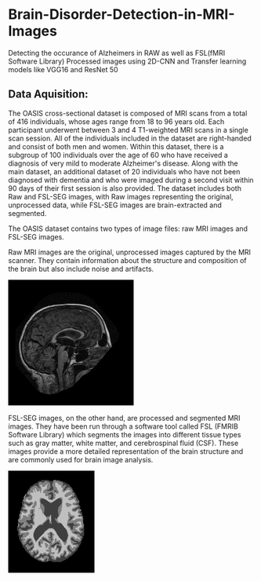 # Brain-Disorder-Detection-in-MRI-Images
Detecting the occurance of Alzheimers in RAW as well as FSL(fMRI Software Library) Processed images using 2D-CNN and Transfer learning models like VGG16 and ResNet 50

## Data Aquisition: 
The OASIS cross-sectional dataset is composed of MRI scans from a total of 416 individuals, whose ages range from 18 to 96 years old. Each participant underwent between 3 and 4 T1-weighted MRI scans in a single scan session. All of the individuals included in the dataset are right-handed and consist of both men and women. Within this dataset, there is a subgroup of 100 individuals over the age of 60 who have received a diagnosis of very mild to moderate Alzheimer's disease. Along with the main dataset, an additional dataset of 20 individuals who have not been diagnosed with dementia and who were imaged during a second visit within 90 days of their first session is also provided. The dataset includes both Raw and FSL-SEG images, with Raw images representing the original, unprocessed data, while FSL-SEG images are brain-extracted and segmented.

The OASIS dataset contains two types of image files: raw MRI images and FSL-SEG images.

Raw MRI images are the original, unprocessed images captured by the MRI scanner. They contain information about the structure and composition of the brain but also include noise and artifacts.

![image](https://github.com/itssaiii/Brain-Disorder-Detection-in-MRI-Images/blob/main/rawimages/OAS1_0001_MR1_mpr-3_anon_sag_66.gif)

FSL-SEG images, on the other hand, are processed and segmented MRI images. They have been run through a software tool called FSL (FMRIB Software Library) which segments the images into different tissue types such as gray matter, white matter, and cerebrospinal fluid (CSF). These images provide a more detailed representation of the brain structure and are commonly used for brain image analysis.

![image](https://github.com/itssaiii/Brain-Disorder-Detection-in-MRI-Images/blob/main/fslimages/OAS1_0001_MR1_mpr_n4_anon_111_t88_masked_gfc_fseg_tra_90.gif)





